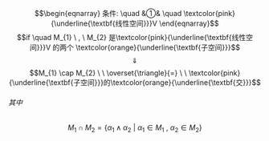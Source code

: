 $$\begin{eqnarray}
条件: \quad
&①& \quad \textcolor{pink}{\underline{\textbf{线性空间}}}V 
\end{eqnarray}$$
$$if \quad M_{1} \ , \ M_{2} 是\textcolor{pink}{\underline{\textbf{线性空间}}}V 的两个  \textcolor{orange}{\underline{\textbf{子空间}}}$$
$$\quad \Downarrow \quad $$
$$M_{1} \cap M_{2}  \ \  \overset{\triangle}{=} \ \ \textcolor{pink}{\underline{\textbf{子空间}}}的\textcolor{orange}{\underline{\textbf{交}}}$$
###### 其中

$$M_{1} \cap M_{2} =\{\alpha_{1} \wedge \alpha_{2}  \ | \ \alpha_{1} \in M_{1} \ , \ \alpha_{2} \in M_{2}\}$$

